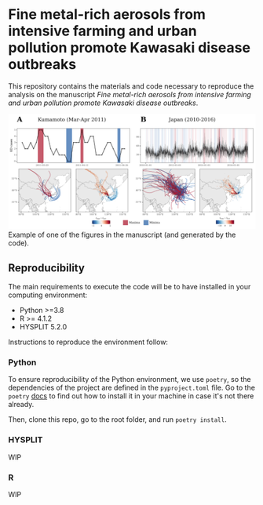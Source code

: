 # Fine metal-rich aerosols from intensive farming and urban pollution promote Kawasaki disease outbreaks


This repository contains the materials and code necessary to reproduce the analysis on the manuscript 
_Fine metal-rich aerosols from intensive farming and urban pollution promote Kawasaki disease outbreaks_.

![Readme fig](assets/readme_img.png)
Example of one of the figures in the manuscript (and generated by the code).

## Reproducibility

The main requirements to execute the code will be to have installed in your computing environment:

+ Python >=3.8
+ R >= 4.1.2
+ HYSPLIT 5.2.0

Instructions to reproduce the environment follow:

### Python

To ensure reproducibility of the Python environment, we use `poetry`, so the dependencies of the project are defined in the `pyproject.toml` file. Go to the `poetry` [docs](https://python-poetry.org/docs/) to find out how to install it in your machine in case it's not there already. 

Then, clone this repo, go to the root folder, and run `poetry install`. 

### HYSPLIT

WIP

### R

WIP
